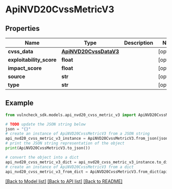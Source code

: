 # ApiNVD20CvssMetricV3


## Properties

Name | Type | Description | Notes
------------ | ------------- | ------------- | -------------
**cvss_data** | [**ApiNVD20CvssDataV3**](ApiNVD20CvssDataV3.md) |  | [optional] 
**exploitability_score** | **float** |  | [optional] 
**impact_score** | **float** |  | [optional] 
**source** | **str** |  | [optional] 
**type** | **str** |  | [optional] 

## Example

```python
from vulncheck_sdk.models.api_nvd20_cvss_metric_v3 import ApiNVD20CvssMetricV3

# TODO update the JSON string below
json = "{}"
# create an instance of ApiNVD20CvssMetricV3 from a JSON string
api_nvd20_cvss_metric_v3_instance = ApiNVD20CvssMetricV3.from_json(json)
# print the JSON string representation of the object
print(ApiNVD20CvssMetricV3.to_json())

# convert the object into a dict
api_nvd20_cvss_metric_v3_dict = api_nvd20_cvss_metric_v3_instance.to_dict()
# create an instance of ApiNVD20CvssMetricV3 from a dict
api_nvd20_cvss_metric_v3_from_dict = ApiNVD20CvssMetricV3.from_dict(api_nvd20_cvss_metric_v3_dict)
```
[[Back to Model list]](../README.md#documentation-for-models) [[Back to API list]](../README.md#documentation-for-api-endpoints) [[Back to README]](../README.md)


